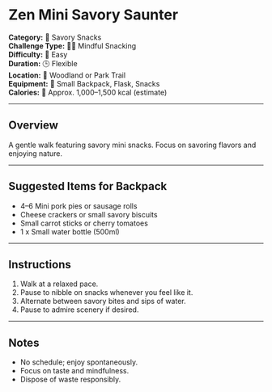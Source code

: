 # Zen Mini Savory Saunter

**Category:** 🥟 Savory Snacks  
**Challenge Type:** 🧘‍♂️ Mindful Snacking  
**Difficulty:** 🌿 Easy  
**Duration:** 🕒 Flexible  
**Location:** 🌳 Woodland or Park Trail  
**Equipment:** 🎒 Small Backpack, Flask, Snacks  
**Calories:** 🔢 Approx. 1,000–1,500 kcal (estimate)

---

## Overview

A gentle walk featuring savory mini snacks. Focus on savoring flavors and enjoying nature.

---

## Suggested Items for Backpack

- 4–6 Mini pork pies or sausage rolls
- Cheese crackers or small savory biscuits
- Small carrot sticks or cherry tomatoes
- 1 x Small water bottle (500ml)

---

## Instructions

1. Walk at a relaxed pace.
2. Pause to nibble on snacks whenever you feel like it.
3. Alternate between savory bites and sips of water.
4. Pause to admire scenery if desired.

---

## Notes

- No schedule; enjoy spontaneously.
- Focus on taste and mindfulness.
- Dispose of waste responsibly.
